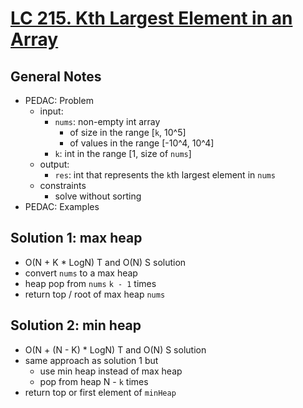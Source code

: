 # [LC 215. Kth Largest Element in an Array](https://leetcode.com/problems/kth-largest-element-in-an-array/description/)

## General Notes

- PEDAC: Problem
  - input:
    - `nums`: non-empty int array
      - of size in the range \[`k`, 10^5]
      - of values in the range \[-10^4, 10^4]
    - `k`: int in the range \[1, size of `nums`]
  - output:
    - `res`: int that represents the `k`th largest element in `nums`
  - constraints
    - solve without sorting
- PEDAC: Examples

## Solution 1: max heap

- O(N + K \* LogN) T and O(N) S solution
- convert `nums` to a max heap
- heap pop from `nums` `k - 1` times
- return top / root of max heap `nums`

## Solution 2: min heap

- O(N + (N - K) \* LogN) T and O(N) S solution
- same approach as solution 1 but
  - use min heap instead of max heap
  - pop from heap N - `k` times
- return top or first element of `minHeap`
